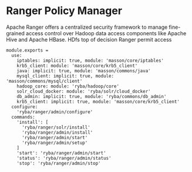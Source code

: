 
# Ranger Policy Manager

Apache Ranger offers a centralized security framework to manage fine-grained
access control over Hadoop data access components like Apache Hive and Apache HBase.
HDfs top of decision
Ranger permit access


    module.exports =
      use:
        iptables: implicit: true, module: 'masson/core/iptables'
        krb5_client: module: 'masson/core/krb5_client'
        java: implicit: true, module: 'masson/commons/java'
        mysql_client: implicit: true, module: 'masson/commons/mysql/client'
        hadoop_core: module: 'ryba/hadoop/core'
        solr_cloud_docker: module: 'ryba/solr/cloud_docker'
        db_admin: implicit: true, module: 'ryba/commons/db_admin'
        krb5_client: implicit: true, module: 'masson/core/krb5_client'
      configure:
        'ryba/ranger/admin/configure'
      commands:
        'install': [
          'ryba/ranger/solr/install'
          'ryba/ranger/admin/install'
          'ryba/ranger/admin/start'
          'ryba/ranger/admin/setup'
        ]
        'start': 'ryba/ranger/admin/start'
        'status': 'ryba/ranger/admin/status'
        'stop': 'ryba/ranger/admin/stop'
